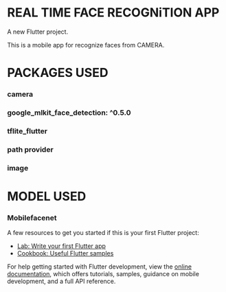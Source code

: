 # REAL TIME FACE RECOGNiTION APP

A new Flutter project.

This is a mobile app for recognize faces from CAMERA.

# PACKAGES USED

### camera
### google_mlkit_face_detection: ^0.5.0
### tflite_flutter
### path provider
### image

# MODEL USED

### Mobilefacenet





A few resources to get you started if this is your first Flutter project:

- [Lab: Write your first Flutter app](https://docs.flutter.dev/get-started/codelab)
- [Cookbook: Useful Flutter samples](https://docs.flutter.dev/cookbook)

For help getting started with Flutter development, view the
[online documentation](https://docs.flutter.dev/), which offers tutorials,
samples, guidance on mobile development, and a full API reference.


